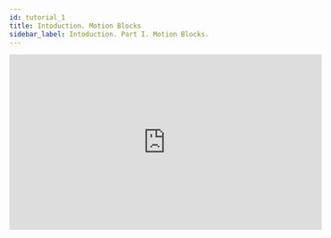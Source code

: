 ```yaml
---
id: tutorial_1
title: Intoduction. Motion Blocks
sidebar_label: Intoduction. Part I. Motion Blocks.
---
```


<iframe class="tutorial-video" width="560" height="315" src="https://www.youtube.com/embed/q8J_58GvuGs" frameborder="0" allow="accelerometer; autoplay; encrypted-media; gyroscope; picture-in-picture" allowfullscreen></iframe>
